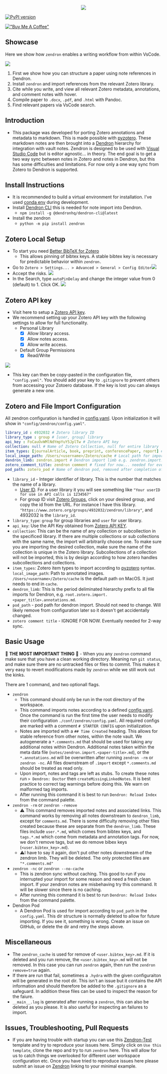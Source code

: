 <p align="center">
  <img src="https://github.com/Mjvolk3/Zendron/raw/main/notes/assets/drawio/logo.drawio.png" />
</p>

[![PyPI version](https://badge.fury.io/py/zendron.svg)](https://badge.fury.io/py/zendron)

[!["Buy Me A Coffee"](https://www.buymeacoffee.com/assets/img/custom_images/orange_img.png)](https://www.buymeacoffee.com/michaelvolk)

## Showcase

Here we show how `zendron` enables a writing workflow from within VsCode.

![](https://github.com/Mjvolk3/Zendron/raw/main/notes/assets/videos/gif/zendron-test_2.gif)

1. First we show how you can structure a paper using note references in Dendron.
2. Install `zendron` and import references from the relevant Zotero library.
3. Cite while you write, and view all relevant Zotero metadata, annotations, and comment notes with hover.
4. Compile paper to `.docx`, `.pdf`, and `.html` with Pandoc.
5. Find relevant papers via VsCode search.

## Introduction

- This package was developed for porting Zotero annotations and metadata to markdown. This is made possible with [pyzotero](https://pyzotero.readthedocs.io/en/latest/). These markdown notes are then brought into a [Dendron](https://www.dendron.so/) hierarchy for integration with vault notes. Zendron is designed to be used with [Visual Studio Code](https://code.visualstudio.com/) but is editor agnostic... in theory. The end goal is to get a two way sync between notes in Zotero and notes in Dendron, but this has some difficulties and limitations. For now only a one way sync from Zotero to Dendron is supported.

## Install Instructions

- It is recommended to build a virtual environment for installation. I've used  [conda env](https://conda.io/projects/conda/en/latest/user-guide/tasks/manage-environments.html) during development.
- Install [Dendron CLI](https://wiki.dendron.so/notes/RjBkTbGuKCXJNuE4dyV6G/) this is needed for note import into Dendron.
  - `npm install -g @dendronhq/dendron-cli@latest`
- Install the zendron
  - `python -m pip install zendron`

## Zotero Local Setup

- To start you need [Better BibTeX for Zotero](https://retorque.re/zotero-better-bibtex/installation/)
  - This allows pinning of bibtex keys. A stable bibtex key is necessary for predictable behavior within `zendron.`
- Go to `Zotero > Settings... > Advanced > General > Config Editor`![](https://github.com/Mjvolk3/Zendron/raw/main/notes/assets/images/zendron.citation-key.md.zotero-config-editor.png)
- Accept the risks.
![](https://github.com/Mjvolk3/Zendron/raw/main/notes/assets/images/zendron.citation-key.md.zotero-config-editor-accept-risks.png)
- In the Search, type `autoPinDelay` and change the integer value from 0 (default) to 1. Click OK.
![](https://github.com/Mjvolk3/Zendron/raw/main/notes/assets/images/zendron.citation-key.md.autoPinDelay-update.png)

## Zotero API key

- Visit here to setup a [Zotero API key](https://www.zotero.org/settings/keys).
- We recommend setting up your Zotero API key with the following settings to allow for full functionality.
  - Personal Library
    - [x] Allow library access.
    - [x] Allow notes access.
    - [x] Allow write access.
  - Default Group Permissions
    - [x] Read/Write

![](https://github.com/Mjvolk3/Zendron/raw/main/notes/assets/images/zotero.api-key.md.zotero-api-key.png)

- This key can then be copy-pasted in the configuration file, `"config.yaml"`. You should add your key to `.gitignore` to prevent others from accessing your Zotoero database. If the key is lost you can always generate a new one.

## Zotero and File Import Configuration

All zendron configuration is handled in [config.yaml](https://github.com/Mjvolk3/Zendron/raw/main/conf/config.yaml). Upon initialization it will show in `"config/zendron/config.yaml"`.

```yml
library_id : 4932032 # Zotero library ID
library_type : group # [user, group] library
api_key : FoCauOvWMlNdYmpYuY5JplTw # Zotero API key
collection: null # Name of Zotero Collection, null for entire library
item_types: [journalArticle, book, preprint, conferencePaper, report] # List of item types according to [pyzotero](https://pyzotero.readthedocs.io/en/latest/)
local_image_path: /Users/<username>/Zotero/cache # Local path for importing annotated images
dendron_limb: zendron.import # Dendron import limb e.g. zendron.import.paper-title.annotations.md
zotero_comment_title: zendron comment # fixed for now... needed for eventual 2-way sync.
pod_path: zotero_pod # Name of dendron pod, removed after completion of import. We will later add configuration for this to remain. This will allow for non Dendron users to import markdown Zotero notes in a strucutred hierarchy.
```

- `library_id` - Integer identifier of library. This is the number that matches the name of a library.
  - [User ID](https://www.zotero.org/settings/keys). For a user library it you will see something like `"Your userID for use in API calls is 1234567"`
  - For group ID visit [Zotero Groups](https://www.zotero.org/groups/), click on your desired group, and copy the id from the URL. For instance I have this library. `"https://www.zotero.org/groups/4932032/zendron/library"`, and 4932032 is the `library_id`.
- `library_type`: `group` for group libraries and `user` for user library.
- `api_key`: Use the API Key obtained from [Zotero API KEY](README.md#zotero-api-key).
- `collection`: This can be the name of any collection or subcollection in the specificed library. If there are multiple collections or sub collections with the same name, the import will arbitrarily choose one. To make sure you are importing the desired collection, make sure the name of the collection is unique in the Zotero library. Subcollections of a collection will not be imported, this is by design according to how zotero handles subcollections and collections.
- `item_types`: Zotero item types to import according to [pyzotero](https://pyzotero.readthedocs.io/en/latest/) syntax.
`local_image_path`: Path to annotated images. `/Users/<username>/Zotero/cache` is the default path on MacOS. It just needs to end in `cache`.
- `dendron_limb`: This is the period deliminated hierarchy prefix to all file imports for Dendron, e.g. `root.zotero.import.<paper_title>.annotations.md`.
- `pod_path` - pod path for dendron import. Should not need to change. Will likely remove from configuration later so it doesn't get accidentally changed.
- `zotero comment title` - IGNORE FOR NOW. Eventually needed for 2-way sync.

## Basic Usage

🚨 **THE MOST IMPORTANT THING** 🚨 - When you any `zendron` command make sure that you have a clean working directory. Meaning run `git status`, and make sure there are no untracked files or files to commit. This makes it very easy to revert modifications made by `zendron` while we still work out the kinks.

There are 1 command, and two optionall flags.

- `zendron`
  - This command should only be run in the root directory of the workspace.
  - This command imports notes according to a defined [config.yaml](https://github.com/Mjvolk3/Zendron/raw/main/conf/config.yaml). Once the command is run the first time the user needs to modify their configuration `./conf/zendron/config.yaml`. All required configs are marked with a comment `# STARTER CONFIG` upon initialization.
  - Notes are imported with a `## Time Created` heading. This allows for stable reference from other notes, within the note vault. We autogenerate a `*.comments.md` that should be used for taking any additional notes within Dendron. Additional notes taken within the meta data file (`notes/zendron.import.<paper-title>.md`), or the `*.annotations.md` will be overwritten after running `zendron -rm` or `zendron -nc`. All files downstream of `.import` except `*.comments.md` should be treated as read only.
  - Upon import, notes and tags are left as stubs. To create these notes run `> Dendron: Doctor` then `createMissingLinkedNotes`. It is best practice to correct tag warnings before doing this. We warn on malformed tag imports.
  - After running this command it is best to run `Dendron: Reload Index` from the command palette.
- `zendron -rm` or `zendron -remove`
  - ⚠️ This command removes imported notes and associated links. This command works by removing all notes downstream to `dendron_limb`, except for `comments.md`. There is some difficulty removing other files created because these are separate from the `dendron_limb`. These files include `user.*.md`, which comes from bibtex keys, and `tags.*.md` which come from metadata and annotation tags. For now, we don't remove tags, but we do remove bibex keys (`<user.bibtex_key>.md`).
  - ⚠️I have to say it again, don't put other notes downstream of the zendron limb. They will be deleted. The only protected files are `"*.comments.md"`
- `zendron -nc` or `zendron --no-cache`
  - This is zendron sync without caching. This good to run if you interrupted your import for some reason and need a fresh clean import. If your zendron notes are misbehaving try this command. It will be slower since there is no caching.
  - After running this command it is best to run `Dendron: Reload Index` from the command palette.
- Dendron Pod
  - A Dendron Pod is used for import according to `pod_path` in the `config.yaml`. This dir structure is normally deleted to allow for future importing. If you see it, something is wrong. Create an issue on GitHub, or delete the dir and retry the steps above.

## Miscellaneous

- The `zendron_cache` is used for remove of `<user.bibtex_key>.md`. If it is deleted and you run remove, the `<user.bibtex_key>.md` will not be removed. In this case you can run `zendron` again, then run the `zendron remove=true` again.
- If there are run that fail, sometimes a `.hydra` with the given configuraiton will be generated in the root dir. This isn't an issue but it contains the API information and should therefore be added to the `.gitignore` as a safeguard. In addition these files can be used to inspect the reason for the faiure.
- `__main__.log` is generated after running a `zendron`, this can also be deleted as you please. It is also useful for inspecting an failures to import.

## Issues, Troubleshooting, Pull Requests

- If you are having trouble with startup you can use this [Zendron-Test](https://github.com/Mjvolk3/Zendron-Test) template and try to reproduce your issues here. Simply click on `Use this template`, clone the repo and try to run `zendron` here. This will allow for us to catch things we overlooked for different user workspace configuration etc. Once you have tried to reproduce issues here please submit an issue on [Zendron](https://github.com/Mjvolk3/Zendron) linking to your minimal example.
